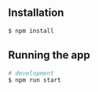 ## Installation

```bash
$ npm install
```

## Running the app

```bash
# development
$ npm run start
```
